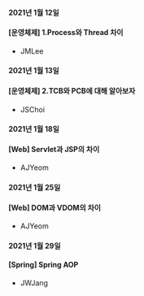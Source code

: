 
#### 2021년 1월 12일 
#### [운영체제] 1.Process와 Thread 차이
- JMLee

#### 2021년 1월 13일 
#### [운영체제] 2.TCB와 PCB에 대해 알아보자
- JSChoi

#### 2021년 1월 18일
#### [Web] Servlet과 JSP의 차이
- AJYeom

#### 2021년 1월 25일
#### [Web] DOM과 VDOM의 차이
- AJYeom

#### 2021년 1월 29일
#### [Spring] Spring AOP
- JWJang

